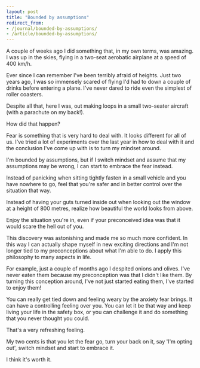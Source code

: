 ```yaml
---
layout: post
title: "Bounded by assumptions"
redirect_from:
- /journal/bounded-by-assumptions/
- /article/bounded-by-assumptions/
---
```


A couple of weeks ago I did something that, in my own terms, was amazing. I was up in the skies, flying in a two-seat aerobatic airplane at a speed of 400 km/h.

Ever since I can remember I've been terribly afraid of heights. Just two years ago, I was so immensely scared of flying I'd had to down a couple of drinks before entering a plane. I've never dared to ride even the simplest of roller coasters.

Despite all that, here I was, out making loops in a small two-seater aircraft (with a parachute on my back!).

How did that happen?

Fear is something that is very hard to deal with. It looks different for all of us. I've tried a lot of experiments over the last year in how to deal with it and the conclusion I've come up with is to turn my mindset around.

I'm bounded by assumptions, but if I switch mindset and assume that my assumptions may be wrong, I can start to embrace the fear instead.

Instead of panicking when sitting tightly fasten in a small vehicle and you have nowhere to go, feel that you're safer and in better control over the situation that way.

Instead of having your guts turned inside out when looking out the window at a height of 800 metres, realize how beautiful the world looks from above.

Enjoy the situation you're in, even if your preconceived idea was that it would scare the hell out of you.

This discovery was astonishing and made me so much more confident. In this way I can actually shape myself in new exciting directions and I'm not longer tied to my preconceptions about what I'm able to do. I apply this philosophy to many aspects in life.

For example, just a couple of months ago I despited onions and olives. I've never eaten them because my preconception was that I didn't like them. By turning this conception around, I've not just started eating them, I've started to enjoy them!

You can really get tied down and feeling weary by the anxiety fear brings. It can have a controlling feeling over you. You can let it be that way and keep living your life in the safety box, or you can challenge it and do something that you never thought you could.

That's a very refreshing feeling.

My two cents is that you let the fear go, turn your back on it, say 'I'm opting out', switch mindset and start to embrace it.

I think it's worth it.
